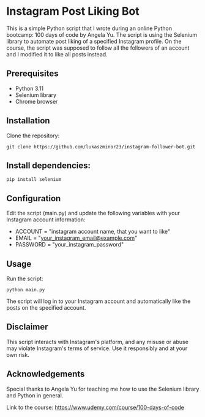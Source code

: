 # Instagram Post Liking Bot

This is a simple Python script that I wrote during an online Python bootcamp: 100 days of code by Angela Yu.
The script is using the Selenium library to automate post liking of a specified Instagram profile. On the course,
the script was supposed to follow all the followers of an account and I modified it to like all posts instead.


## Prerequisites

- Python 3.11
- Selenium library
- Chrome browser

## Installation

Clone the repository:

    git clone https://github.com/lukaszminor23/instagram-follower-bot.git


## Install dependencies:
    pip install selenium

## Configuration
Edit the script (main.py) and update the following variables with your Instagram account information:
- ACCOUNT = "instagram account name, that you want to like"
- EMAIL = "your_instagram_email@example.com"
- PASSWORD = "your_instagram_password"

## Usage
Run the script:

    python main.py
The script will log in to your Instagram account and automatically like the posts on the specified account.

## Disclaimer
This script interacts with Instagram's platform, and any misuse or abuse may violate Instagram's terms of service.
Use it responsibly and at your own risk.

## Acknowledgements
Special thanks to Angela Yu for teaching me how to use the Selenium library and Python in general.

Link to the course:
https://www.udemy.com/course/100-days-of-code

